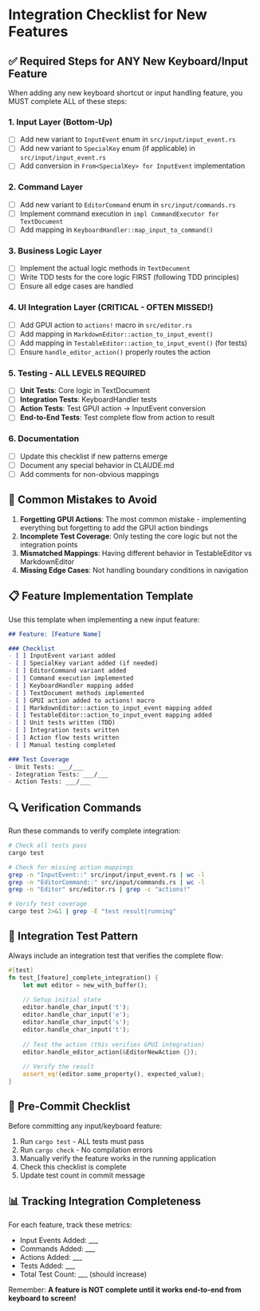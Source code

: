 # Integration Checklist for New Features

## ✅ Required Steps for ANY New Keyboard/Input Feature

When adding any new keyboard shortcut or input handling feature, you MUST complete ALL of these steps:

### 1. Input Layer (Bottom-Up)
- [ ] Add new variant to `InputEvent` enum in `src/input/input_event.rs`
- [ ] Add new variant to `SpecialKey` enum (if applicable) in `src/input/input_event.rs`
- [ ] Add conversion in `From<SpecialKey> for InputEvent` implementation

### 2. Command Layer
- [ ] Add new variant to `EditorCommand` enum in `src/input/commands.rs`
- [ ] Implement command execution in `impl CommandExecutor for TextDocument`
- [ ] Add mapping in `KeyboardHandler::map_input_to_command()`

### 3. Business Logic Layer
- [ ] Implement the actual logic methods in `TextDocument`
- [ ] Write TDD tests for the core logic FIRST (following TDD principles)
- [ ] Ensure all edge cases are handled

### 4. UI Integration Layer (CRITICAL - OFTEN MISSED!)
- [ ] Add GPUI action to `actions!` macro in `src/editor.rs`
- [ ] Add mapping in `MarkdownEditor::action_to_input_event()`
- [ ] Add mapping in `TestableEditor::action_to_input_event()` (for tests)
- [ ] Ensure `handle_editor_action()` properly routes the action

### 5. Testing - ALL LEVELS REQUIRED
- [ ] **Unit Tests**: Core logic in TextDocument
- [ ] **Integration Tests**: KeyboardHandler tests
- [ ] **Action Tests**: Test GPUI action → InputEvent conversion
- [ ] **End-to-End Tests**: Test complete flow from action to result

### 6. Documentation
- [ ] Update this checklist if new patterns emerge
- [ ] Document any special behavior in CLAUDE.md
- [ ] Add comments for non-obvious mappings

## 🚨 Common Mistakes to Avoid

1. **Forgetting GPUI Actions**: The most common mistake - implementing everything but forgetting to add the GPUI action bindings
2. **Incomplete Test Coverage**: Only testing the core logic but not the integration points
3. **Mismatched Mappings**: Having different behavior in TestableEditor vs MarkdownEditor
4. **Missing Edge Cases**: Not handling boundary conditions in navigation

## 📋 Feature Implementation Template

Use this template when implementing a new input feature:

```markdown
## Feature: [Feature Name]

### Checklist
- [ ] InputEvent variant added
- [ ] SpecialKey variant added (if needed)
- [ ] EditorCommand variant added
- [ ] Command execution implemented
- [ ] KeyboardHandler mapping added
- [ ] TextDocument methods implemented
- [ ] GPUI action added to actions! macro
- [ ] MarkdownEditor::action_to_input_event mapping added
- [ ] TestableEditor::action_to_input_event mapping added
- [ ] Unit tests written (TDD)
- [ ] Integration tests written
- [ ] Action flow tests written
- [ ] Manual testing completed

### Test Coverage
- Unit Tests: ___/___
- Integration Tests: ___/___
- Action Tests: ___/___
```

## 🔍 Verification Commands

Run these commands to verify complete integration:

```bash
# Check all tests pass
cargo test

# Check for missing action mappings
grep -n "InputEvent::" src/input/input_event.rs | wc -l
grep -n "EditorCommand::" src/input/commands.rs | wc -l
grep -n "Editor" src/editor.rs | grep -c "actions!"

# Verify test coverage
cargo test 2>&1 | grep -E "test result|running"
```

## 🎯 Integration Test Pattern

Always include an integration test that verifies the complete flow:

```rust
#[test]
fn test_[feature]_complete_integration() {
    let mut editor = new_with_buffer();
    
    // Setup initial state
    editor.handle_char_input('t');
    editor.handle_char_input('e');
    editor.handle_char_input('s');
    editor.handle_char_input('t');
    
    // Test the action (this verifies GPUI integration)
    editor.handle_editor_action(&EditorNewAction {});
    
    // Verify the result
    assert_eq!(editor.some_property(), expected_value);
}
```

## 🚀 Pre-Commit Checklist

Before committing any input/keyboard feature:

1. Run `cargo test` - ALL tests must pass
2. Run `cargo check` - No compilation errors
3. Manually verify the feature works in the running application
4. Check this checklist is complete
5. Update test count in commit message

## 📊 Tracking Integration Completeness

For each feature, track these metrics:
- Input Events Added: ___
- Commands Added: ___
- Actions Added: ___
- Tests Added: ___
- Total Test Count: ___ (should increase)

Remember: **A feature is NOT complete until it works end-to-end from keyboard to screen!**